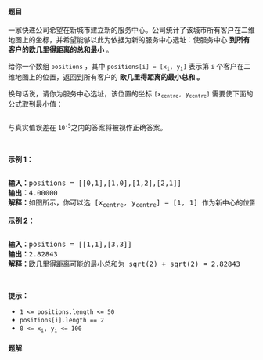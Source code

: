 #### 题目
<p>一家快递公司希望在新城市建立新的服务中心。公司统计了该城市所有客户在二维地图上的坐标，并希望能够以此为依据为新的服务中心选址：使服务中心 <strong>到所有客户的欧几里得距离的总和最小</strong> 。</p>

<p>给你一个数组 <code>positions</code> ，其中 <code>positions[i] = [x<sub>i</sub>, y<sub>i</sub>]</code> 表示第 <code>i</code> 个客户在二维地图上的位置，返回到所有客户的 <strong>欧几里得距离的最小总和 。</strong></p>

<p>换句话说，请你为服务中心选址，该位置的坐标 <code>[x<sub>centre</sub>, y<sub>centre</sub>]</code> 需要使下面的公式取到最小值：</p>

<p><img alt="" src="https://assets.leetcode-cn.com/aliyun-lc-upload/uploads/2020/07/12/q4_edited.jpg" /></p>

<p>与真实值误差在 <code>10<sup>-5</sup></code>之内的答案将被视作正确答案。</p>

<p>&nbsp;</p>

<p><strong>示例 1：</strong></p>

<p><img alt="" src="https://assets.leetcode-cn.com/aliyun-lc-upload/uploads/2020/07/12/q4_e1.jpg" /></p>

<pre>
<strong>输入：</strong>positions = [[0,1],[1,0],[1,2],[2,1]]
<strong>输出：</strong>4.00000
<strong>解释：</strong>如图所示，你可以选 [x<sub>centre</sub>, y<sub>centre</sub>] = [1, 1] 作为新中心的位置，这样一来到每个客户的距离就都是 1，所有距离之和为 4 ，这也是可以找到的最小值。
</pre>

<p><strong>示例 2：</strong></p>

<p><img alt="" src="https://assets.leetcode-cn.com/aliyun-lc-upload/uploads/2020/07/12/q4_e3.jpg" /></p>

<pre>
<strong>输入：</strong>positions = [[1,1],[3,3]]
<strong>输出：</strong>2.82843
<strong>解释：</strong>欧几里得距离可能的最小总和为 sqrt(2) + sqrt(2) = 2.82843
</pre>

<p>&nbsp;</p>

<p><strong>提示：</strong></p>

<ul>
	<li><code>1 &lt;= positions.length &lt;= 50</code></li>
	<li><code>positions[i].length == 2</code></li>
	<li><code>0 &lt;= x<sub>i</sub>, y<sub>i</sub>&nbsp;&lt;= 100</code></li>
</ul>


 #### 题解
